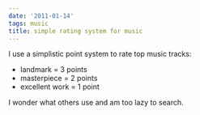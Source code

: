 ```yaml
---
date: '2011-01-14'
tags: music
title: simple rating system for music
---
```


I use a simplistic point system to rate top music tracks:

-   landmark = 3 points
-   masterpiece = 2 points
-   excellent work = 1 point

I wonder what others use and am too lazy to search.

